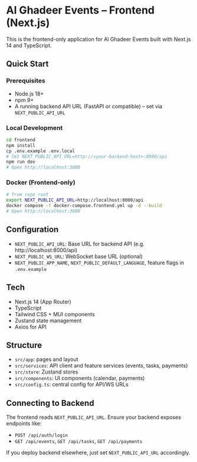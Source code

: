 # Al Ghadeer Events – Frontend (Next.js)

This is the frontend-only application for Al Ghadeer Events built with Next.js 14 and TypeScript.

## Quick Start

### Prerequisites
- Node.js 18+
- npm 9+
- A running backend API URL (FastAPI or compatible) – set via `NEXT_PUBLIC_API_URL`

### Local Development
```bash
cd frontend
npm install
cp .env.example .env.local
# Set NEXT_PUBLIC_API_URL=http://<your-backend-host>:8000/api
npm run dev
# Open http://localhost:3000
```

### Docker (Frontend-only)
```bash
# from repo root
export NEXT_PUBLIC_API_URL=http://localhost:8000/api
docker compose -f docker-compose.frontend.yml up -d --build
# Open http://localhost:3000
```

## Configuration
- `NEXT_PUBLIC_API_URL`: Base URL for backend API (e.g. http://localhost:8000/api)
- `NEXT_PUBLIC_WS_URL`: WebSocket base URL (optional)
- `NEXT_PUBLIC_APP_NAME`, `NEXT_PUBLIC_DEFAULT_LANGUAGE`, feature flags in `.env.example`

## Tech
- Next.js 14 (App Router)
- TypeScript
- Tailwind CSS + MUI components
- Zustand state management
- Axios for API

## Structure
- `src/app`: pages and layout
- `src/services`: API client and feature services (events, tasks, payments)
- `src/store`: Zustand stores
- `src/components`: UI components (calendar, payments)
- `src/config.ts`: central config for API/WS URLs

## Connecting to Backend
The frontend reads `NEXT_PUBLIC_API_URL`. Ensure your backend exposes endpoints like:
- `POST /api/auth/login`
- `GET /api/events`, `GET /api/tasks`, `GET /api/payments`

If you deploy backend elsewhere, just set `NEXT_PUBLIC_API_URL` accordingly.